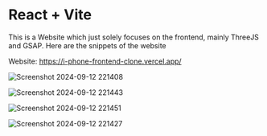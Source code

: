 # React + Vite

This is a Website which just solely focuses on the frontend, mainly ThreeJS and GSAP.
Here are the snippets of the website

Website:
https://i-phone-frontend-clone.vercel.app/

![Screenshot 2024-09-12 221408](https://github.com/user-attachments/assets/41b8852f-f7fd-4d2e-a605-0d71c534e5ca)


![Screenshot 2024-09-12 221443](https://github.com/user-attachments/assets/3dc4f07b-a815-4b80-ab8f-60960c106ee2)


![Screenshot 2024-09-12 221451](https://github.com/user-attachments/assets/e802b62e-f3ad-4cbb-b3be-b064f100065a)


![Screenshot 2024-09-12 221427](https://github.com/user-attachments/assets/5f152fd5-0bbf-4206-b25d-47bcf49f63df)
